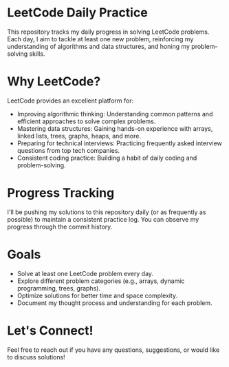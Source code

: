 # LeetCode Daily Practice
This repository tracks my daily progress in solving LeetCode problems. Each day, I aim to tackle at least one new problem, reinforcing my understanding of algorithms and data structures, and honing my problem-solving skills.

# Why LeetCode?
LeetCode provides an excellent platform for:
- Improving algorithmic thinking: Understanding common patterns and efficient approaches to solve complex problems.
- Mastering data structures: Gaining hands-on experience with arrays, linked lists, trees, graphs, heaps, and more.
- Preparing for technical interviews: Practicing frequently asked interview questions from top tech companies.
- Consistent coding practice: Building a habit of daily coding and problem-solving.

# Progress Tracking
I'll be pushing my solutions to this repository daily (or as frequently as possible) to maintain a consistent practice log. You can observe my progress through the commit history.

# Goals
- Solve at least one LeetCode problem every day.
- Explore different problem categories (e.g., arrays, dynamic programming, trees, graphs).
- Optimize solutions for better time and space complexity.
- Document my thought process and understanding for each problem.

# Let's Connect!
Feel free to reach out if you have any questions, suggestions, or would like to discuss solutions!
